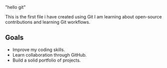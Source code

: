 "hello git" 

This is the first file i have created using Git
I am learning about open-source contributions and learning Git workflows. 

## Goals
- Improve my coding skills.
- Learn collaboration through GitHub.
- Build a solid portfolio of projects.


